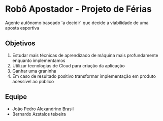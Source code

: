 # Robô Apostador - Projeto de Férias
Agente autônomo baseado 'a decidir' que decide a viabilidade de uma aposta esportiva 
## Objetivos
1. Estudar mais técnicas de aprendizado de máquina mais profundamente enquanto implementamos
2. Utilizar tecnologias de Cloud para criação da aplicação
3. Ganhar uma graninha
4. Em caso de resultado positivo transformar implementação em produto acessível ao público
## Equipe
*  João Pedro Alexandrino Brasil
*  Bernardo Azstalos teixeira
  

